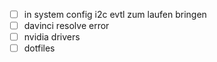 - [ ] in system config i2c evtl zum laufen bringen
- [ ] davinci resolve error
- [ ] nvidia drivers
- [ ] dotfiles